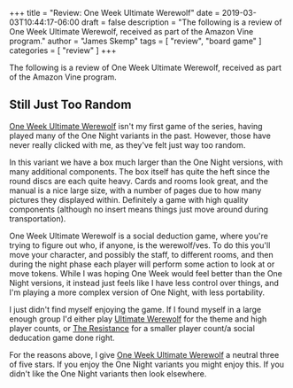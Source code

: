 +++
title = "Review: One Week Ultimate Werewolf"
date = 2019-03-03T10:44:17-06:00
draft = false
description = "The following is a review of One Week Ultimate Werewolf, received as part of the Amazon Vine program."
author = "James Skemp"
tags = [ "review", "board game" ]
categories = [ "review" ]
+++

The following is a review of One Week Ultimate Werewolf, received as part of the Amazon Vine program.

## Still Just Too Random
[One Week Ultimate Werewolf][review] isn't my first game of the series, having played many of the One Night variants in the past. However, those have never really clicked with me, as they've felt just way too random.

In this variant we have a box much larger than the One Night versions, with many additional components. The box itself has quite the heft since the round discs are each quite heavy. Cards and rooms look great, and the manual is a nice large size, with a number of pages due to how many pictures they displayed within. Definitely a game with high quality components (although no insert means things just move around during transportation).

One Week Ultimate Werewolf is a social deduction game, where you're trying to figure out who, if anyone, is the werewolf/ves. To do this you'll move your character, and possibly the staff, to different rooms, and then during the night phase each player will perform some action to look at or move tokens. While I was hoping One Week would feel better than the One Night versions, it instead just feels like I have less control over things, and I'm playing a more complex version of One Night, with less portability.

I just didn't find myself enjoying the game. If I found myself in a large enough group I'd either play [Ultimate Werewolf][uw] for the theme and high player counts, or [The Resistance][tr] for a smaller player count/a social deducation game done right.

For the reasons above, I give [One Week Ultimate Werewolf][review] a neutral three of five stars. If you enjoy the One Night variants you might enjoy this. If you didn't like the One Night variants then look elsewhere.

[review]: https://amzn.to/2Xtdkjk
[uw]: https://amzn.to/2UizHWE
[tr]: https://amzn.to/2XB9eWo
